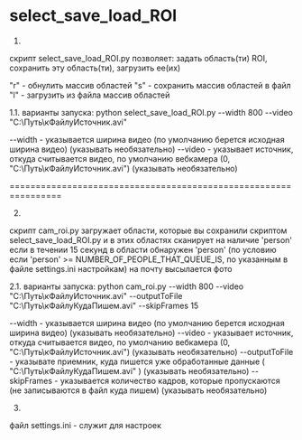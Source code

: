 # select_save_load_ROI

1.
скрипт select_save_load_ROI.py позволяет: задать область(ти) ROI, сохранить эту область(ти), загрузить ее(их)

"r" - обнулить массив областей
"s" - сохранить массив областей в файл
"l" - загрузить из файла массив областей

1.1.
варианты запуска:
python select_save_load_ROI.py --width 800 --video "C:\Путь\кФайлуИсточник.avi"

--width - указывается ширина видео (по умолчанию берется исходная ширина видео) (указывать необязательно)
--video - указывает источник, откуда считывается видео, по умолчанию вебкамера (0, "C:\Путь\кФайлуИсточник.avi") (указывать необязательно)

================================================================

2.
скрипт cam_roi.py загружает области, которые вы сохранили скриптом select_save_load_ROI.py
и в этих областях сканирует на наличие 'person' если в течении 15 секунд в области обнаружен
'person' (по условию если 'person' >= NUMBER_OF_PEOPLE_THAT_QUEUE_IS, по указанным в файле
settings.ini настройкам) на почту высылается фото

2.1.
варианты запуска:
python cam_roi.py --width 800 --video "C:\Путь\кФайлуИсточник.avi" --outputToFile "C:\Путь\кФайлуКудаПишем.avi" --skipFrames 15

--width - указывается ширина видео (по умолчанию берется исходная ширина видео) (указывать необязательно)
--video - указывает источник, откуда считывается видео, по умолчанию вебкамера (0, "C:\Путь\кФайлуИсточник.avi") (указывать необязательно)
--outputToFile - указывате приемник, куда пишется уже обработанные данные ( "C:\Путь\кФайлуКудаПишем.avi" ) (указывать необязательно)
--skipFrames - указывается количество кадров, которые пропускаются (не записываются в файл куда пишем) (указывать необязательно)

3.
файл settings.ini - служит для настроек
